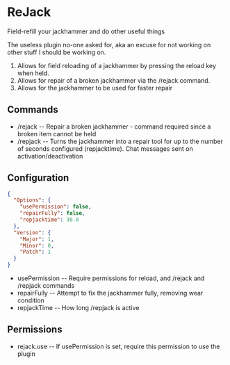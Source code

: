 # ReJack
Field-refill your jackhammer and do other useful things

The useless plugin no-one asked for, aka an excuse for not working on other stuff I should be working on.

1. Allows for field reloading of a jackhammer by pressing the reload key when held.
2. Allows for repair of a broken jackhammer via the /rejack command.
3. Allows for the jackhammer to be used for faster repair

## Commands
  - /rejack -- Repair a broken jackhammer - command required since a broken item cannot be held
  - /repjack -- Turns the jackhammer into a repair tool for up to the number of seconds configured (repjacktime).  Chat messages sent on activation/deactivation


## Configuration
```json
{
  "Options": {
    "usePermission": false,
    "repairFully": false,
    "repjacktime": 30.0
  },
  "Version": {
    "Major": 1,
    "Minor": 0,
    "Patch": 1
  }
}
```
  - usePermission -- Require permissions for reload, and /rejack and /repjack commands
  - repairFully -- Attempt to fix the jackhammer fully, removing wear condition
  - repjackTime -- How long /repjack is active

## Permissions
  - rejack.use -- If usePermission is set, require this permission to use the plugin

